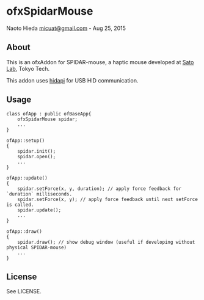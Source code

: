 ofxSpidarMouse
========

Naoto Hieda <micuat@gmail.com> - Aug 25, 2015


About
--------

This is an ofxAddon for SPIDAR-mouse, a haptic mouse developed at [Sato Lab]( http://sklab-www.pi.titech.ac.jp/ ), Tokyo Tech.

This addon uses [hidapi]( https://github.com/signal11/hidapi ) for USB HID communication.


Usage
--------

    class ofApp : public ofBaseApp{
        ofxSpidarMouse spidar;
        ...
    }

    ofApp::setup()
    {
        spidar.init();
        spidar.open();
        ...
    }

	ofApp::update()
    {
        spidar.setForce(x, y, duration); // apply force feedback for `duration` milliseconds.
        spidar.setForce(x, y); // apply force feedback until next setForce is called.
        spidar.update();
        ...
    }

	ofApp::draw()
    {
        spidar.draw(); // show debug window (useful if developing without physical SPIDAR-mouse)
        ...
    }


License
--------
See LICENSE.
